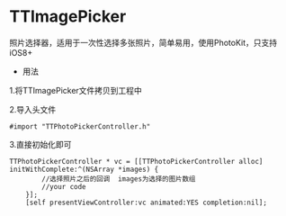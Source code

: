 # TTImagePicker
照片选择器，适用于一次性选择多张照片，简单易用，使用PhotoKit，只支持iOS8+
- 用法


1.将TTImagePicker文件拷贝到工程中

2.导入头文件
```
#import "TTPhotoPickerController.h"
```
3.直接初始化即可	
```
TTPhotoPickerController * vc = [[TTPhotoPickerController alloc] initWithComplete:^(NSArray *images) {
        //选择照片之后的回调  images为选择的图片数组
        //your code
    }];
    [self presentViewController:vc animated:YES completion:nil];
```
